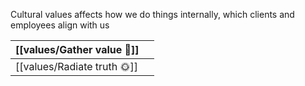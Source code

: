 
Cultural values affects how we do things internally, which clients and employees align with us


| [[values/Gather value 🍯]] |     |
| ----------------------- | --- |
| [[values/Radiate truth 🌞]]       |     |
